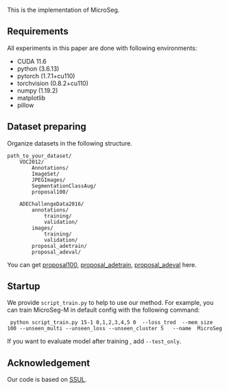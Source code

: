 This is the implementation of MicroSeg.

## Requirements
All experiments in this paper are done with following environments:

- CUDA 11.6
- python (3.6.13)
- pytorch (1.7.1+cu110)
- torchvision (0.8.2+cu110)
- numpy (1.19.2)
- matplotlib
- pillow

## Dataset preparing

Organize datasets in the following structure.
```
path_to_your_dataset/
    VOC2012/
        Annotations/
        ImageSet/
        JPEGImages/
        SegmentationClassAug/
        proposal100/
        
    ADEChallengeData2016/
        annotations/
            training/
            validation/
        images/
            training/
            validation/
        proposal_adetrain/
        proposal_adeval/
```
You can get [proposal100](https://drive.google.com/file/d/1FxoyVa0I1IEwtW2ykGlNf-JkOYkK80E6/view?usp=sharing), [proposal_adetrain](https://drive.google.com/file/d/1kWfPNhoUnYz0uPuHJUALxiqvVqlCKrwW/view?usp=sharing), [proposal_adeval](https://drive.google.com/file/d/16xNMO4siqJXr5A03ywQDXU0F1Ld5OFtw/view?usp=sharing) here.
## Startup

We provide `script_train.py` to help to use our method. For example, you can train MicroSeg-M in default config with the following command:
```
 python script_train.py 15-1 0,1,2,3,4,5 0  --loss_tred  --mem_size 100 --unseen_multi --unseen_loss --unseen_cluster 5   --name  MicroSeg
```
If you want to evaluate model after training , add `--test_only`.

## Acknowledgement
Our code is based on [SSUL](https://github.com/clovaai/SSUL).
